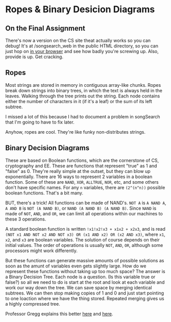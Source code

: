 # Ropes & Binary Desicion Diagrams

## On the Final Assignment

There's now a version on the CS site theat actually works so you can debug! It's at /songsearch_web in the public HTML directory, so you can just hop on [in your browser](http://www.cs.tufts.edu/comp/15/songsearch_web/) and see how badly you're screwing up. Also, provide is up. Get cracking.

## Ropes

Most strings are stored in memory in contiguous array-like chunks. Ropes break down strings into binary trees, in which the text is always held in the leaves. Walking through the tree prints out the string. Each node contains either the number of characters in it (if it's a leaf) or the sum of its left subtree.

I missed a lot of this because I had to document a problem in songSearch that I'm going to have to fix later.

Anyhow, ropes are cool. They're like funky non-distributes strings.

## Binary Decision Diagrams

These are based on Boolean functions, which are the cornerstone of CS, cryptography and EE. These are functions that represent "true" as 1 and "false" as 0. They're really simple at the outset, but they can blow up exponentially. There are 16 ways to represent 2 variables in a boolean function. Some of these are `NAND`, `XOR`, `ALLTRUE`, `NOR`, etc, and some others don't have specific names. For any `n` variables, there are `(2^(n^n))` possible boolean functions. That's a bit many.

BUT, there's a trick! All functions can be made of NAND's. `NOT A` is `A NAND A`, `A AND B` is `NOT (A NAND B)`, or `NAND (A NAND B) (A NAND B)`. Since `NAND` is made of `NOT`, `AND`, and `OR`, we can limit all operations within our machines to these 3 operations.

A standard boolean function is written `!x1!x2!x3 + x1x2 + x2x3`, and is read `(NOT x1 AND NOT x2 AND NOT x3) OR (x1 AND x2) OR (x2 AND x3)`, where `x1`, `x2`, and `x3` are boolean variables. The solution of course depends on their initial values. The order of operations is usually `NOT`, `AND`, `OR`, although some processors might work differently.

But these functions can generate massive amounts of possible solutions as soon as the amunt of variables even gets slightly large. How do we represent these functions without taking up too much space? The answer is a Binary Decision Tree. Each node is a question. (Is this variable true or false?) so all we need to do is start at the root and look at each variable and work our way down the tree. We can save space by merging identical subtrees. We can then stop making copies of 1 and 0 and just start pointing to one loaction where we have the thing stored. Repeated merging gives us a highly compressed tree.

Professor Gregg explains this better [here](http://www.cs.tufts.edu/comp/15/lectures/Day_23/Day23.pdf) and [here](http://formal.cs.utah.edu:8080/pbl/BDD.php).
